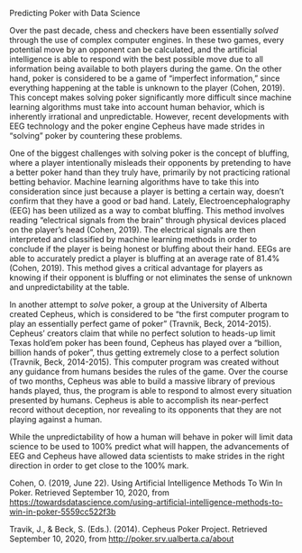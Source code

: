﻿Predicting Poker with Data Science

  

Over the past decade, chess and checkers have been essentially *solved* through the use of complex computer engines. In these two games, every potential move by an opponent can be calculated, and the artificial intelligence is able to respond with the best possible move due to all information being available to both players during the game. On the other hand, poker is considered to be a game of “imperfect information,” since everything happening at the table is unknown to the player (Cohen, 2019). This concept makes solving poker significantly more difficult since machine learning algorithms must take into account human behavior, which is inherently irrational and unpredictable. However, recent developments with EEG technology and the poker engine Cepheus have made strides in “solving” poker by countering these problems.

One of the biggest challenges with solving poker is the concept of bluffing, where a player intentionally misleads their opponents by pretending to have a better poker hand than they truly have, primarily by not practicing rational betting behavior. Machine learning algorithms have to take this into consideration since just because a player is betting a certain way, doesn’t confirm that they have a good or bad hand. Lately, Electroencephalography (EEG) has been utilized as a way to combat bluffing. This method involves reading “electrical signals from the brain” through physical devices placed on the player’s head (Cohen, 2019). The electrical signals are then interpreted and classified by machine learning methods in order to conclude if the player is being honest or bluffing about their hand. EEGs are able to accurately predict a player is bluffing at an average rate of 81.4% (Cohen, 2019). This method gives a critical advantage for players as knowing if their opponent is bluffing or not eliminates the sense of unknown and unpredictability at the table.

In another attempt to *solve* poker, a group at the University of Alberta created Cepheus, which is considered to be “the first computer program to play an essentially perfect game of poker” (Travnik, Beck, 2014-2015). Cepheus’ creators claim that while no perfect solution to heads-up limit Texas hold’em poker has been found, Cepheus has played over a “billion, billion hands of poker”, thus getting extremely close to a perfect solution (Travnik, Beck, 2014-2015). This computer program was created without any guidance from humans besides the rules of the game. Over the course of two months, Cepheus was able to build a massive library of previous hands played, thus, the program is able to respond to almost every situation presented by humans. Cepheus is able to accomplish its near-perfect record without deception, nor revealing to its opponents that they are not playing against a human.

While the unpredictability of how a human will behave in poker will limit data science to be used to 100% predict what will happen, the advancements of EEG and Cepheus have allowed data scientists to make strides in the right direction in order to get close to the 100% mark.

  

Cohen, O. (2019, June 22). Using Artificial Intelligence Methods To Win In Poker. Retrieved September 10, 2020, from https://towardsdatascience.com/using-artificial-intelligence-methods-to-win-in-poker-5559cc522f3b

Travik, J., & Beck, S. (Eds.). (2014). Cepheus Poker Project. Retrieved September 10, 2020, from http://poker.srv.ualberta.ca/about

